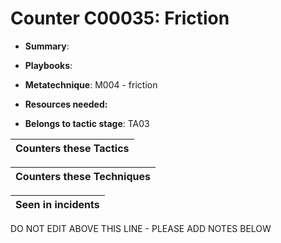 # Counter C00035: Friction

* **Summary**: 

* **Playbooks**: 

* **Metatechnique**: M004 - friction

* **Resources needed:** 

* **Belongs to tactic stage**: TA03


| Counters these Tactics |
| ---------------------- |



| Counters these Techniques |
| ------------------------- |



| Seen in incidents |
| ----------------- |


DO NOT EDIT ABOVE THIS LINE - PLEASE ADD NOTES BELOW